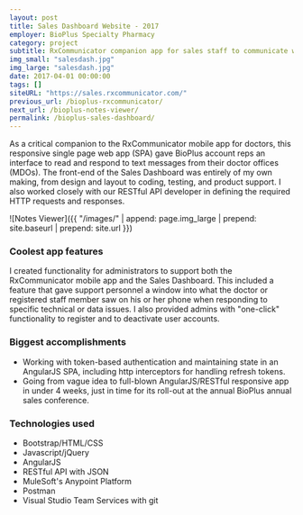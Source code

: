 ```yaml
---
layout: post
title: Sales Dashboard Website - 2017
employer: BioPlus Specialty Pharmacy
category: project
subtitle: RxCommunicator companion app for sales staff to communicate with doctors
img_small: "salesdash.jpg"
img_large: "salesdash.jpg"
date: 2017-04-01 00:00:00
tags: []
siteURL: "https://sales.rxcommunicator.com/"
previous_url: /bioplus-rxcommunicator/
next_url: /bioplus-notes-viewer/
permalink: /bioplus-sales-dashboard/
---
```

As a critical companion to the RxCommunicator mobile app for doctors, this responsive single page web app (SPA) gave BioPlus account reps an interface to read and respond to text messages from their doctor offices (MDOs). The front-end of the Sales Dashboard was entirely of my own making, from design and layout to coding, testing, and product support. I also worked closely with our RESTful API developer in defining the required HTTP requests and responses.       

![Notes Viewer]({{ "/images/" | append: page.img_large | prepend: site.baseurl | prepend: site.url  }})

### Coolest app features
I created functionality for administrators to support both the RxCommunicator mobile app and the Sales Dashboard. This included a feature that gave support personnel a window into what the doctor or registered staff member saw on his or her phone when responding to specific technical or data issues. I also provided admins with "one-click" functionality to register and to deactivate user accounts.

### Biggest accomplishments
* Working with token-based authentication and maintaining state in an AngularJS SPA, including http interceptors for handling refresh tokens. 
* Going from vague idea to full-blown AngularJS/RESTful responsive app in under 4 weeks, just in time for its roll-out at the annual BioPlus annual sales conference.

### Technologies used
* Bootstrap/HTML/CSS
* Javascript/jQuery
* AngularJS
* RESTful API with JSON
* MuleSoft's Anypoint Platform
* Postman
* Visual Studio Team Services with git 
